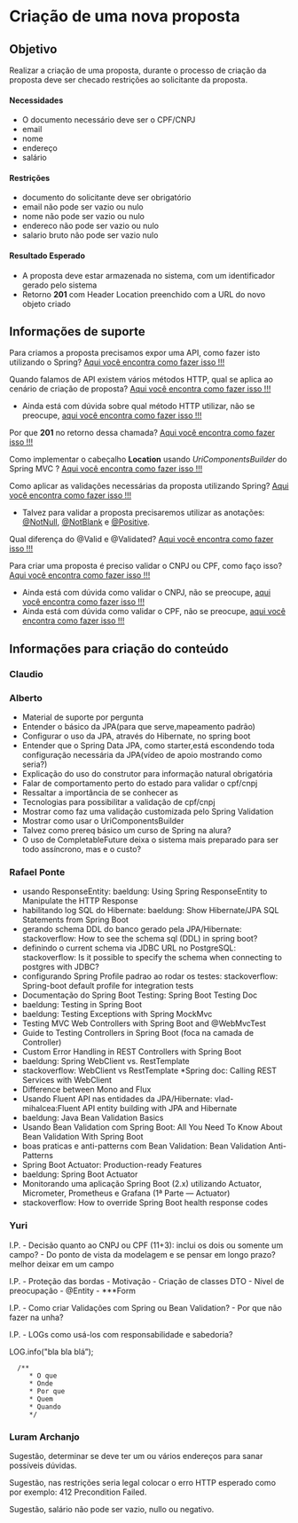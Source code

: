 # Criação de uma nova proposta

## Objetivo

Realizar a criação de uma proposta, durante o processo de criação da proposta deve ser checado restrições ao solicitante da proposta.

#### Necessidades

- O documento necessário deve ser o CPF/CNPJ
- email 
- nome 
- endereço
- salário

#### Restrições

- documento do solicitante deve ser obrigatório
- email não pode ser vazio ou nulo
- nome não pode ser vazio ou nulo
- endereco não pode ser vazio ou nulo
- salario bruto não pode ser vazio nulo

#### Resultado Esperado

- A proposta deve estar armazenada no sistema, com um identificador gerado pelo sistema
- Retorno **201** com Header Location preenchido com a URL do novo objeto criado

## Informações de suporte

Para criamos a proposta precisamos expor uma API, como fazer isto utilizando o Spring? [Aqui você encontra como fazer isso !!!](https://spring.io/guides/gs/rest-service/)

Quando falamos de API existem vários métodos HTTP, qual se aplica ao cenário de criação de proposta? [Aqui você encontra como fazer isso !!!](../informacao_suporte/rest-methods.md)

* Ainda está com dúvida sobre qual método HTTP utilizar, não se preocupe, [aqui você encontra como fazer isso !!!](../informacao_suporte/rest-post.md)

Por que **201** no retorno dessa chamada? [Aqui você encontra como fazer isso !!!](../informacao_suporte/rest-201.md)

Como implementar o cabeçalho **Location** usando _UriComponentsBuilder_ do Spring MVC ? [Aqui você encontra como fazer isso !!!](../informacao_suporte/uri-components-builder.md)  

Como aplicar as validações necessárias da proposta utilizando Spring? [Aqui você encontra como fazer isso !!!](../informacao_suporte/bean-validation.md) 

* Talvez para validar a proposta precisaremos utilizar as anotações: [@NotNull](https://javaee.github.io/javaee-spec/javadocs/javax/validation/constraints/NotNull.html), [@NotBlank](https://javaee.github.io/javaee-spec/javadocs/javax/validation/constraints/NotBlank.html) e [@Positive](https://javaee.github.io/javaee-spec/javadocs/javax/validation/constraints/Positive.html).

Qual diferença do @Valid e @Validated? [Aqui você encontra como fazer isso !!!](../informacao_suporte/bean-validation-valid-vs-validated.md) 

Para criar uma proposta é preciso validar o CNPJ ou CPF, como faço isso? [Aqui você encontra como fazer isso !!!](https://github.com/caelum/caelum-stella/wiki/Validadores-core) 

* Ainda está com dúvida como validar o CNPJ, não se preocupe, [aqui você encontra como fazer isso !!!](https://docs.jboss.org/hibernate/stable/validator/api/org/hibernate/validator/constraints/br/CNPJ.html)
* Ainda está com dúvida como validar o CPF, não se preocupe, [aqui você encontra como fazer isso !!!](https://docs.jboss.org/hibernate/stable/validator/api/org/hibernate/validator/constraints/br/CPF.html)


## Informações para criação do conteúdo

### Claudio

### Alberto

 * Material de suporte por pergunta
 * Entender o básico da JPA(para que serve,mapeamento padrão)
 * Configurar o uso da JPA, através do Hibernate, no spring boot
 * Entender que o Spring Data JPA, como starter,está escondendo toda configuração necessária da JPA(vídeo de apoio mostrando como seria?)
 * Explicação do uso do construtor para informação natural obrigatória
 * Falar de comportamento perto do estado para validar o cpf/cnpj
 * Ressaltar a importância de se conhecer as 
 * Tecnologias para possibilitar a validação de cpf/cnpj
 * Mostrar como faz uma validação customizada pelo Spring Validation
 * Mostrar como usar o UriComponentsBuilder
 * Talvez como prereq básico um curso de Spring na alura?
 * O uso de CompletableFuture deixa o sistema mais preparado para ser todo assíncrono, mas e o custo?

### Rafael Ponte

- usando ResponseEntity: baeldung: Using Spring ResponseEntity to Manipulate the HTTP Response
- habilitando log SQL do Hibernate: baeldung: Show Hibernate/JPA SQL Statements from Spring Boot
- gerando schema DDL do banco gerado pela JPA/Hibernate: stackoverflow: How to see the schema sql (DDL) in spring boot?
- definindo o current schema via JDBC URL no PostgreSQL: stackoverflow: Is it possible to specify the schema when connecting to postgres with JDBC?
- configurando Spring Profile padrao ao rodar os testes: stackoverflow: Spring-boot default profile for integration tests
- Documentação do Spring Boot Testing: Spring Boot Testing Doc
- baeldung: Testing in Spring Boot
- baeldung: Testing Exceptions with Spring MockMvc
- Testing MVC Web Controllers with Spring Boot and @WebMvcTest
- Guide to Testing Controllers in Spring Boot (foca na camada de Controller)
- Custom Error Handling in REST Controllers with Spring Boot
- baeldung: Spring WebClient vs. RestTemplate
- stackoverflow: WebClient vs RestTemplate *Spring doc: Calling REST Services with WebClient
- Difference between Mono and Flux
- Usando Fluent API nas entidades da JPA/Hibernate: vlad-mihalcea:Fluent API entity building with JPA and Hibernate
- baeldung: Java Bean Validation Basics
- Usando Bean Validation com Spring Boot: All You Need To Know About Bean Validation With Spring Boot
- boas praticas e anti-patterns com Bean Validation: Bean Validation Anti-Patterns
- Spring Boot Actuator: Production-ready Features
- baeldung: Spring Boot Actuator
- Monitorando uma aplicação Spring Boot (2.x) utilizando Actuator, Micrometer, Prometheus e Grafana (1ª Parte — Actuator)
- stackoverflow: How to override Spring Boot health response codes

### Yuri

I.P. - Decisão quanto ao CNPJ ou CPF (11+3): inclui os dois ou somente um campo?
	- Do ponto de vista da modelagem e se pensar em longo prazo? melhor deixar em um campo

I.P. - Proteção das bordas
	- Motivação
	- Criação de classes DTO
	- Nível de preocupação
		- @Entity
		- ***Form

I.P. - Como criar Validações com Spring ou Bean Validation?
	- Por que não fazer na unha?


I.P. - LOGs como usá-los com responsabilidade e sabedoria?

LOG.info("bla bla blá”);

	  /**
         * O que
         * Onde
         * Por que
         * Quem
         * Quando
         */

### Luram Archanjo

Sugestão, determinar se deve ter um ou vários endereços para sanar possíveis dúvidas.

Sugestão, nas restrições seria legal colocar o erro HTTP esperado como por exemplo: 412 Precondition Failed.

Sugestão, salário não pode ser vazio, nullo ou negativo.
